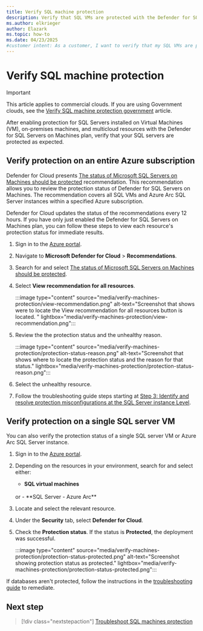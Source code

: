 ```yaml
---
title: Verify SQL machine protection
description: Verify that SQL VMs are protected with the Defender for SQL Servers on Machines plan as expected. Ensure that all security measures are properly implemented.
ms.author: elkrieger
author: Elazark
ms.topic: how-to
ms.date: 04/23/2025
#customer intent: As a customer, I want to verify that my SQL VMs are protected with the Defender for SQL Servers on Machines plan as expected.
---
```


# Verify SQL machine protection

> [!IMPORTANT]
> This article applies to commercial clouds. If you are using Government clouds, see the [Verify SQL machine protection government](verify-machine-protection-gov.md) article.

After enabling protection for SQL Servers installed on Virtual Machines (VM), on-premises machines, and multicloud resources with the Defender for SQL Servers on Machines plan, verify that your SQL servers are protected as expected.

## Verify protection on an entire Azure subscription

Defender for Cloud presents [The status of Microsoft SQL Servers on Machines should be protected](https://aka.ms/NewStatusRecommendation) recommendation. This recommendation allows you to review the protection status of Defender for SQL Servers on Machines. The recommendation covers all SQL VMs and Azure Arc SQL Server instances within a specified Azure subscription.

Defender for Cloud updates the status of the recommendations every 12 hours. If you have only just enabled the Defender for SQL Servers on Machines plan, you can follow these steps to view each resource's protection status for immediate results.

1. Sign in to the [Azure portal](https://portal.azure.com/).

1. Navigate to **Microsoft Defender for Cloud** > **Recommendations**.

1. Search for and select [The status of Microsoft SQL Servers on Machines should be protected](https://aka.ms/NewStatusRecommendation).

1. Select **View recommendation for all resources**.

    :::image type="content" source="media/verify-machines-protection/view-recommendation.png" alt-text="Screenshot that shows were to locate the View recommendation for all resources button is located. " lightbox="media/verify-machines-protection/view-recommendation.png":::

1. Review the the protection status and the unhealthy reason.

    :::image type="content" source="media/verify-machines-protection/protection-status-reason.png" alt-text="Screenshot that shows where to locate the protection status and the reason for that status." lightbox="media/verify-machines-protection/protection-status-reason.png":::

1. Select the unhealthy resource.

1. Follow the troubleshooting guide steps starting at [Step 3: Identify and resolve protection misconfigurations at the SQL Server instance Level](troubleshoot-sql-machines-guide.md#step-3-identify-and-resolve-protection-misconfigurations-at-the-sql-server-instance-level).

## Verify protection on a single SQL server VM

You can also verify the protection status of a single SQL server VM or Azure Arc SQL Server instance.

1. Sign in to the [Azure portal](https://portal.azure.com/).
1. Depending on the resources in your environment, search for and select either:
    - **SQL virtual machines**
    <br> 
    or
    - **SQL Server - Azure Arc**

1. Locate and select the relevant resource.

1. Under the **Security** tab, select **Defender for Cloud**.

1. Check the **Protection status**. If the status is **Protected**, the deployment was successful.

    :::image type="content" source="media/verify-machines-protection/protection-status-protected.png" alt-text="Screenshot showing protection status as protected." lightbox="media/verify-machines-protection/protection-status-protected.png":::

If databases aren't protected, follow the instructions in the [troubleshooting guide](troubleshoot-sql-machines-guide.md) to remediate.

## Next step

> [!div class="nextstepaction"]
> [Troubleshoot SQL machines protection](troubleshoot-sql-machines-guide.md)
